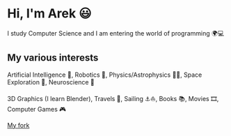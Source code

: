 # Hi, I'm Arek 😃
I study Computer Science and I am entering the world of programming 🌍💻

## My various interests
Artificial Intelligence 👾, Robotics 🤖, Physics/Astrophysics 🔭🌌, Space Exploration 🚀, Neuroscience 🧠

3D Graphics (I learn Blender), Travels 🧭, Sailing ⚓⛵, Books 📚, Movies 🎞️, Computer Games 🎮

[My fork](https://github.com/AsgardianVoyager/lama)
